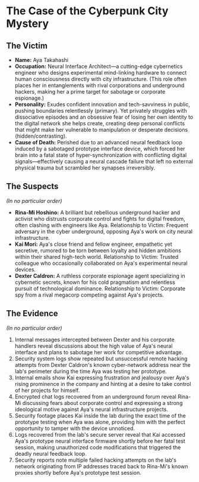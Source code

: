 # The Case of the Cyberpunk City Mystery

## The Victim
- **Name:** Aya Takahashi
- **Occupation:** Neural Interface Architect—a cutting-edge cybernetics engineer who designs experimental mind-linking hardware to connect human consciousness directly with city infrastructure. (This role often places her in entanglements with rival corporations and underground hackers, making her a prime target for sabotage or corporate espionage.)
- **Personality:** Exudes confident innovation and tech-savviness in public, pushing boundaries relentlessly (primary). Yet privately struggles with dissociative episodes and an obsessive fear of losing her own identity to the digital network she helps create, creating deep personal conflicts that might make her vulnerable to manipulation or desperate decisions (hidden/contrasting).
- **Cause of Death:** Perished due to an advanced neural feedback loop induced by a sabotaged prototype interface device, which forced her brain into a fatal state of hyper-synchronization with conflicting digital signals—effectively causing a neural cascade failure that left no external physical trauma but scrambled her synapses irreversibly.

## The Suspects
*(In no particular order)*
- **Rina-Mi Hoshino:** A brilliant but rebellious underground hacker and activist who distrusts corporate control and fights for digital freedom, often clashing with engineers like Aya. Relationship to Victim: Frequent adversary in the cyber underground, opposing Aya's work on city neural infrastructure.
- **Kai Mori:** Aya's close friend and fellow engineer, empathetic yet secretive, rumored to be torn between loyalty and hidden ambitions within their shared high-tech world. Relationship to Victim: Trusted colleague who occasionally collaborated on Aya's experimental neural devices.
- **Dexter Caldron:** A ruthless corporate espionage agent specializing in cybernetic secrets, known for his cold pragmatism and relentless pursuit of technological dominance. Relationship to Victim: Corporate spy from a rival megacorp competing against Aya's projects.

## The Evidence
*(In no particular order)*
1. Internal messages intercepted between Dexter and his corporate handlers reveal discussions about the high value of Aya's neural interface and plans to sabotage her work for competitive advantage.
2. Security system logs show repeated but unsuccessful remote hacking attempts from Dexter Caldron's known cyber-network address near the lab's perimeter during the time Aya was testing her prototype.
3. Internal emails show Kai expressing frustration and jealousy over Aya's rising prominence in the company and hinting at a desire to take control of her projects for himself.
4. Encrypted chat logs recovered from an underground forum reveal Rina-Mi discussing fears about corporate control and expressing a strong ideological motive against Aya's neural infrastructure projects.
5. Security footage places Kai inside the lab during the exact time of the prototype testing when Aya was alone, providing him with the perfect opportunity to tamper with the device unnoticed.
6. Logs recovered from the lab's secure server reveal that Kai accessed Aya's prototype neural interface firmware shortly before her fatal test session, making unauthorized code modifications that triggered the deadly neural feedback loop.
7. Security reports note multiple failed hacking attempts on the lab's network originating from IP addresses traced back to Rina-Mi's known proxies shortly before Aya's prototype test session.
